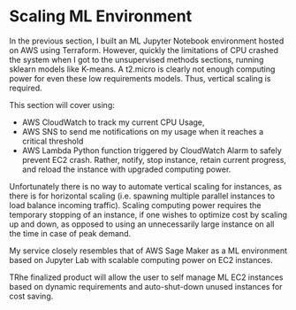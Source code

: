 # Scaling ML Environment

In the previous section, I built an ML Jupyter Notebook environment hosted on AWS using Terraform. However, quickly the limitations of CPU crashed the system when I got to the unsupervised methods sections, running sklearn models like K-means. A t2.micro is clearly not enough computing power for even these low requirements models. Thus, vertical scaling is required.

This section will cover using:
- AWS CloudWatch to track my current CPU Usage, 
- AWS SNS to send me notifications on my usage when it reaches a critical threshold
- AWS Lambda Python function triggered by CloudWatch Alarm to safely prevent EC2 crash. Rather, notify, stop instance, retain current progress, and reload the instance with upgraded computing power.

Unfortunately there is no way to automate vertical scaling for instances, as there is for horizontal scaling (i.e. spawning multiple parallel instances to load balance incoming traffic). Scaling computing power requires the temporary stopping of an instance, if one wishes to optimize cost by scaling up and down, as opposed to using an unnecessarily large instance on all the time in case of peak demand.

My service closely resembles that of AWS Sage Maker as a ML environment based on Jupyter Lab with scalable computing power on EC2 instances.

TRhe finalized product will allow the user to self manage ML EC2 instances based on dynamic requirements and auto-shut-down unused instances for cost saving.
